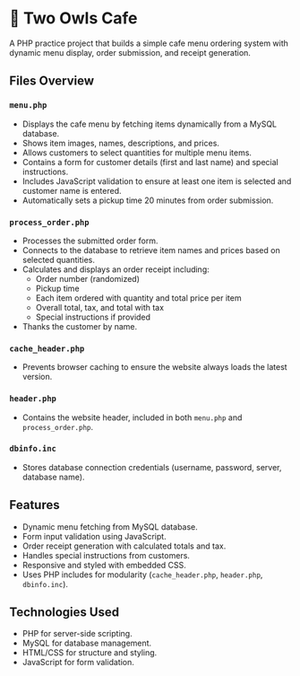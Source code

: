 # 🦉 Two Owls Cafe

A PHP practice project that builds a simple cafe menu ordering system with dynamic menu display, order submission, and receipt generation.

## Files Overview

### `menu.php`
- Displays the cafe menu by fetching items dynamically from a MySQL database.
- Shows item images, names, descriptions, and prices.
- Allows customers to select quantities for multiple menu items.
- Contains a form for customer details (first and last name) and special instructions.
- Includes JavaScript validation to ensure at least one item is selected and customer name is entered.
- Automatically sets a pickup time 20 minutes from order submission.

### `process_order.php`
- Processes the submitted order form.
- Connects to the database to retrieve item names and prices based on selected quantities.
- Calculates and displays an order receipt including:
  - Order number (randomized)
  - Pickup time
  - Each item ordered with quantity and total price per item
  - Overall total, tax, and total with tax
  - Special instructions if provided
- Thanks the customer by name.

### `cache_header.php`
- Prevents browser caching to ensure the website always loads the latest version.

### `header.php`
- Contains the website header, included in both `menu.php` and `process_order.php`.

### `dbinfo.inc`
- Stores database connection credentials (username, password, server, database name).

## Features
- Dynamic menu fetching from MySQL database.
- Form input validation using JavaScript.
- Order receipt generation with calculated totals and tax.
- Handles special instructions from customers.
- Responsive and styled with embedded CSS.
- Uses PHP includes for modularity (`cache_header.php`, `header.php`, `dbinfo.inc`).

## Technologies Used
- PHP for server-side scripting.
- MySQL for database management.
- HTML/CSS for structure and styling.
- JavaScript for form validation.


